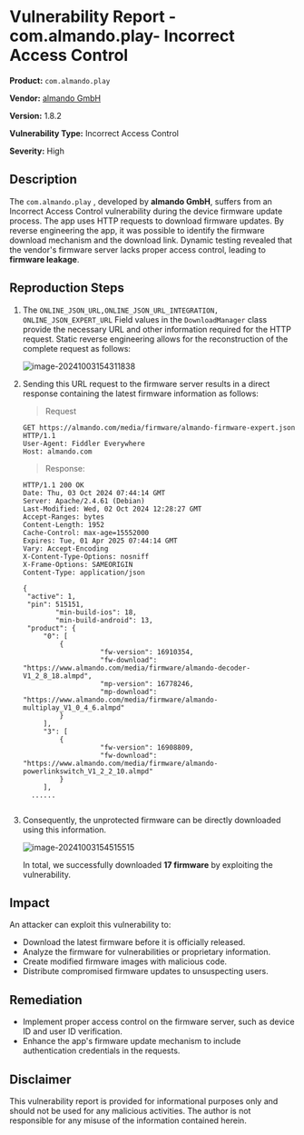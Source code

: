 # Vulnerability Report - com.almando.play- Incorrect Access Control

**Product:** `com.almando.play` 

**Vendor:** [almando GmbH](http://www.almando.com/)

**Version:** 1.8.2

**Vulnerability Type:** Incorrect Access Control

**Severity:** High

## Description

The `com.almando.play` , developed by **almando GmbH**, suffers from an Incorrect Access Control vulnerability during the device firmware update process. The app uses HTTP requests to download firmware updates. By reverse engineering the app, it was possible to identify the firmware download mechanism and the download link. Dynamic testing revealed that the vendor's firmware server lacks proper access control, leading to **firmware leakage**.

## Reproduction Steps

1. The `ONLINE_JSON_URL,ONLINE_JSON_URL_INTEGRATION, ONLINE_JSON_EXPERT_URL` Field values in the `DownloadManager` class provide the necessary URL and other information required for the HTTP request. Static reverse engineering allows for the reconstruction of the complete request as follows:

   ![image-20241003154311838](https://s2.loli.net/2024/10/03/Nces6MvI2SAQKGC.png)

2. Sending this URL request to the firmware server results in a direct response containing the latest firmware information as follows:

   > Request

   ```http
   GET https://almando.com/media/firmware/almando-firmware-expert.json HTTP/1.1
   User-Agent: Fiddler Everywhere
   Host: almando.com
   
   ```

   > Response:

   ```http
   HTTP/1.1 200 OK
   Date: Thu, 03 Oct 2024 07:44:14 GMT
   Server: Apache/2.4.61 (Debian)
   Last-Modified: Wed, 02 Oct 2024 12:28:27 GMT
   Accept-Ranges: bytes
   Content-Length: 1952
   Cache-Control: max-age=15552000
   Expires: Tue, 01 Apr 2025 07:44:14 GMT
   Vary: Accept-Encoding
   X-Content-Type-Options: nosniff
   X-Frame-Options: SAMEORIGIN
   Content-Type: application/json
   
   {
   	"active": 1,
   	"pin": 515151,
           "min-build-ios": 18,
           "min-build-android": 13,
   	"product": {
   		"0": [
   			{
   	                  "fw-version": 16910354,
   	                  "fw-download": "https://www.almando.com/media/firmware/almando-decoder-V1_2_8_18.almpd",
           	          "mp-version": 16778246,
                   	  "mp-download": "https://www.almando.com/media/firmware/almando-multiplay_V1_0_4_6.almpd"
   			}
   		],
   		"3": [
   			{
   	                  "fw-version": 16908809,
   	                  "fw-download": "https://www.almando.com/media/firmware/almando-powerlinkswitch_V1_2_2_10.almpd"
   			}
   		],
     ......
    
   ```

   

3. Consequently, the unprotected firmware can be directly downloaded using this information.

   ![image-20241003154515515](https://s2.loli.net/2024/10/03/qUFN3tr5dwpGlJy.png)

   In total, we successfully downloaded **17 firmware** by exploiting the vulnerability. 


## Impact

An attacker can exploit this vulnerability to:

* Download the latest firmware before it is officially released.
* Analyze the firmware for vulnerabilities or proprietary information.
* Create modified firmware images with malicious code.
* Distribute compromised firmware updates to unsuspecting users.

## Remediation

* Implement proper access control on the firmware server, such as device ID and user ID verification.
* Enhance the app's firmware update mechanism to include authentication credentials in the requests.


## Disclaimer

This vulnerability report is provided for informational purposes only and should not be used for any malicious activities. The author is not responsible for any misuse of the information contained herein.
